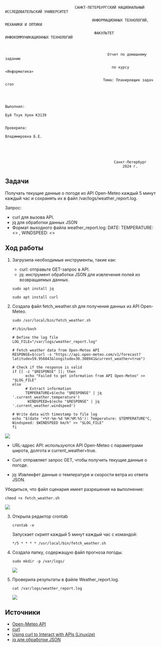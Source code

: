                                     САНКТ-ПЕТЕРБУРГСКИЙ НАЦИОНАЛЬНЫЙ ИССЛЕДОВАТЕЛЬСКИЙ УНИВЕРСИТЕТ

                                            ИНФОРМАЦИОННЫХ ТЕХНОЛОГИЙ, МЕХАНИКИ И ОПТИКИ

                                             ФАКУЛЬТЕТ ИНФОКОММУНИКАЦИОННЫХ ТЕХНОЛОГИЙ

                                                                           
                                                                           
                                                   Отчет по домашнему заданию

                                                     по курсу «Информатика»

                                                 Тема: Планировщик задач cron





                                                                                                                              
                                                                                                                              
                                                                                                      Выполнил: 
                                                                                                      Буй Тхук Хуен К3139
                                                                                                                          
                                                                                                      Проверила:
                                                                                                      Владимировна Б.Е.

                                                                    


                                                                    
                                                      Санкт-Петербург
                                                          2024 г.


## Задачи ##

  Получать текущие данные о погоде из API Open-Meteo каждый 5 минут каждый час и сохранять их в файл /var/logs/weather_report.log.

  Запрос:
- curl для вызова API.
- jq для обработки данных JSON
- Формат выходного файла weather_report.log: DATE: TEMPERATURE: <> , WINDSPEED: <>

## Ход работы ##

1. Загрузила необходимые инструменты, такие как:
   -   сurl: отправьте GET-запрос в API.
   -   jq: инструмент обработки JSON для извлечения полей из возвращаемых данных.

      `sudo apt install jq`

      `sudo apt install curl`

2. Создала файл fetch_weather.sh для получения данных из API Open-Meteo.

    `sudo /usr/local/bin/fetch_weather.sh`

    ```
    #!/bin/bash

    # Define the log file
    LOG_FILE="/var/logs/weather_report.log"

    # Fetch weather data from Open-Meteo API
    RESPONSE=$(curl -s "https://api.open-meteo.com/v1/forecast?latitude=59.956843&longitude=30.308941&current_weather=true")

    # Check if the response is valid
    if [[ -z "$RESPONSE" ]]; then
          echo "Failed to get information from API Open-Meteo" >> "$LOG_FILE"
    else
	      # Extract information
	      TEMPERATURE=$(echo "$RESPONSE" | jq '.current_weather.temperature')
	       WINDSPEED=$(echo "$RESPONSE" | jq '.current_weather.windspeed')

	# Write data with timestamp to file log
    echo "$(date '+%Y-%m-%d %H:%M:%S'): Temperature: $TEMPERATURE°C, Windspeed: $WINDSPEED km/h" >> "$LOG_FILE"
    fi
    ```
 ![](https://lh7-rt.googleusercontent.com/docsz/AD_4nXf8j_um9oaMlFxKOvz_PfYU_b_AmFiRO4REaT80Txcvt9rJJel1Uy4e11yQL3_HCC7IlGhsYvP9fIc4xCrGygA4IuiHcvdquf7Q-Rn_magYg1Hk-oCs54YX_NiRERTptM7IjpPBOQ?key=5Osj0y9krXfMrlXtewssB73M)

+ URL-адрес API: используются API Open-Meteo с параметрами широта, долгота и current\_weather=true.

+ Curl: отправляет запрос GET, чтобы получить текущие данные о погоде.

+ jq: Извлекфет данные о температуре и скорости ветра из ответа JSON.

Убедиться, что файл сценария имеет разрешения на выполнение:

  `chmod +x fetch_weather.sh`

  ![](https://lh7-rt.googleusercontent.com/docsz/AD_4nXc2MbK7tXhVs0Rv-ZVm0iCMoYkwTg4H704wtw3MUiNEmn4LdBCWgJ9SRwKdIlXBkR-zdEiSx92H6Z3xlIzf1nfL84XnfmCFEVP5SnGTlaVlCBSOBc0XshsbUVIwoq80t1X4VFKAXA?key=cBsw1W2irmEDMYjkzhntxmsO)

3. Открыла редактор crontab

    `crontab -e`

    Запускает скрипт каждый 5 минут каждый час с командой:

    `*/5 * * * * /usr/local/bin/fetch_weather.sh`

4.  Создала папку, содержащую файл прогноза погоды.

    `sudo mkdir -p /var/logs/`

    ![](https://lh7-rt.googleusercontent.com/docsz/AD_4nXcO4DQfEf_Oi32f9iVaZ4aPujPpNntG7l37jJZEVZb_4PiaJPzvxGr97xwURmRl3i5QssD62LBxm_68RxOGBVKAReD9w9Xf-Dy68IaYiMss_AoiTHTdrs4xCQNlkbfiPS5mLsTKWg?key=cBsw1W2irmEDMYjkzhntxmsO)

5.  Проверила результаты в файле Weather_report.log.

    `cat /var/logs/weather_report.log`

    ![](https://lh7-rt.googleusercontent.com/docsz/AD_4nXf0b-TbcAHwF7R0ywTjY7zA2hnz8Q1WJT5NKFNSS2Sr__BKi4araFl7gkI_ekCMVQK2VtdoDdEkcutTrxeg-uEUQl-VHpM4Dj1RId_vmxlDsGbkqc-cFrPPerHV8nUtCz3K4qUWPw?key=5Osj0y9krXfMrlXtewssB73M)

## Источники

- [Open-Meteo API](https://open-meteo.com/)
- [curl](https://docs.digitalocean.com/glossary/curl/)
- [Using curl to Interact with APIs (Linuxize)](https://linuxize.com/post/curl-rest-api/)
- [jq для обработки JSON](https://www.digitalocean.com/community/tutorials/how-to-transform-json-data-with-jq)
